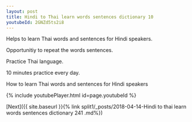 ```yaml
---
layout: post
title: Hindi to Thai learn words sentences dictionary 10 
youtubeId: 2GNZd5ts2i8
---
```

 
 
Helps to learn Thai words and sentences for Hindi speakers.

Opportunitiy to repeat the words sentences. 

Practice Thai language. 
 
10 minutes practice every day. 
 
How to learn Thai words and sentences for Hindi speakers 
 
{% include youtubePlayer.html id=page.youtubeId %}
 
 
[Next]({{ site.baseurl }}{% link  split1/_posts/2018-04-14-Hindi to thai learn words sentences dictionary 241 .md%})
 
